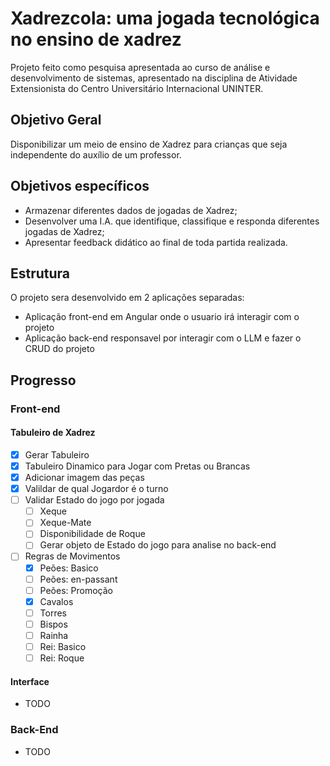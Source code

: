 # Xadrezcola: uma jogada tecnológica no ensino de xadrez

Projeto feito como pesquisa apresentada ao curso de análise e desenvolvimento de sistemas, apresentado na disciplina de Atividade Extensionista do Centro Universitário Internacional UNINTER.

## Objetivo Geral

Disponibilizar um meio de ensino de Xadrez para crianças que seja independente do auxílio de um professor.

## Objetivos específicos

- Armazenar diferentes dados de jogadas de Xadrez;
- Desenvolver uma I.A. que identifique, classifique e responda diferentes jogadas de Xadrez;
- Apresentar feedback didático ao final de toda partida realizada.

## Estrutura

O projeto sera desenvolvido em 2 aplicações separadas:
- Aplicação front-end em Angular onde o usuario irá interagir com o projeto
- Aplicação back-end responsavel por interagir com o LLM e fazer o CRUD do projeto

## Progresso

### Front-end
#### Tabuleiro de Xadrez
- [x] Gerar Tabuleiro
- [x] Tabuleiro Dinamico para Jogar com Pretas ou Brancas
- [x] Adicionar imagem das peças
- [x] Valildar de qual Jogardor é o turno
- [ ] Validar Estado do jogo por jogada
    - [ ] Xeque
    - [ ] Xeque-Mate
    - [ ] Disponibilidade de Roque
    - [ ] Gerar objeto de Estado do jogo para analise no back-end
- [ ] Regras de Movimentos
    - [x] Peões: Basico
    - [ ] Peões: en-passant
    - [ ] Peões: Promoção
    - [x] Cavalos
    - [ ] Torres
    - [ ] Bispos
    - [ ] Rainha
    - [ ] Rei: Basico
    - [ ] Rei: Roque

#### Interface
- TODO

### Back-End
- TODO